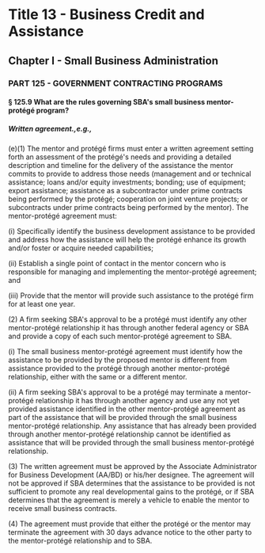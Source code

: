 
# Title 13 - Business Credit and Assistance
## Chapter I - Small Business Administration
### PART 125 - GOVERNMENT CONTRACTING PROGRAMS
#### § 125.9 What are the rules governing SBA's small business mentor-prot&#xE9;g&#xE9; program?
##### Written agreement.,e.g.,

(e)(1) The mentor and prot&#xE9;g&#xE9; firms must enter a written agreement setting forth an assessment of the prot&#xE9;g&#xE9;'s needs and providing a detailed description and timeline for the delivery of the assistance the mentor commits to provide to address those needs (management and or technical assistance; loans and/or equity investments; bonding; use of equipment; export assistance; assistance as a subcontractor under prime contracts being performed by the prot&#xE9;g&#xE9;; cooperation on joint venture projects; or subcontracts under prime contracts being performed by the mentor). The mentor-prot&#xE9;g&#xE9; agreement must:

(i) Specifically identify the business development assistance to be provided and address how the assistance will help the prot&#xE9;g&#xE9; enhance its growth and/or foster or acquire needed capabilities;

(ii) Establish a single point of contact in the mentor concern who is responsible for managing and implementing the mentor-prot&#xE9;g&#xE9; agreement; and

(iii) Provide that the mentor will provide such assistance to the prot&#xE9;g&#xE9; firm for at least one year.

(2) A firm seeking SBA's approval to be a prot&#xE9;g&#xE9; must identify any other mentor-prot&#xE9;g&#xE9; relationship it has through another federal agency or SBA and provide a copy of each such mentor-prot&#xE9;g&#xE9; agreement to SBA.

(i) The small business mentor-prot&#xE9;g&#xE9; agreement must identify how the assistance to be provided by the proposed mentor is different from assistance provided to the prot&#xE9;g&#xE9; through another mentor-prot&#xE9;g&#xE9; relationship, either with the same or a different mentor.

(ii) A firm seeking SBA's approval to be a prot&#xE9;g&#xE9; may terminate a mentor-prot&#xE9;g&#xE9; relationship it has through another agency and use any not yet provided assistance identified in the other mentor-prot&#xE9;g&#xE9; agreement as part of the assistance that will be provided through the small business mentor-prot&#xE9;g&#xE9; relationship. Any assistance that has already been provided through another mentor-prot&#xE9;g&#xE9; relationship cannot be identified as assistance that will be provided through the small business mentor-prot&#xE9;g&#xE9; relationship.

(3) The written agreement must be approved by the Associate Administrator for Business Development (AA/BD) or his/her designee. The agreement will not be approved if SBA determines that the assistance to be provided is not sufficient to promote any real developmental gains to the prot&#xE9;g&#xE9;, or if SBA determines that the agreement is merely a vehicle to enable the mentor to receive small business contracts.

(4) The agreement must provide that either the prot&#xE9;g&#xE9; or the mentor may terminate the agreement with 30 days advance notice to the other party to the mentor-prot&#xE9;g&#xE9; relationship and to SBA.
